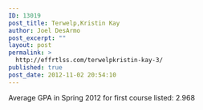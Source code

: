 ```yaml
---
ID: 13019
post_title: Terwelp,Kristin Kay
author: Joel DesArmo
post_excerpt: ""
layout: post
permalink: >
  http://effrtlss.com/terwelpkristin-kay-3/
published: true
post_date: 2012-11-02 20:54:10
---
```

<p>Average GPA in Spring 2012 for first course listed: 2.968</p>